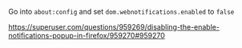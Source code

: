 Go into `about:config` and set `dom.webnotifications.enabled` to `false`

https://superuser.com/questions/959269/disabling-the-enable-notifications-popup-in-firefox/959270#959270